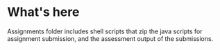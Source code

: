 # What's here

Assignments folder includes shell scripts that zip the java scripts
for assignment submission, and the assessment output of the submissions.
